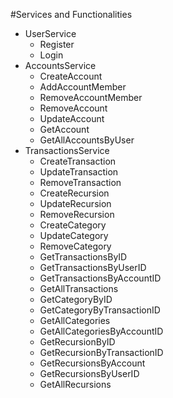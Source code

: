 #Services and Functionalities

- UserService
  - Register
  - Login
- AccountsService
  - CreateAccount
  - AddAccountMember
  - RemoveAccountMember
  - RemoveAccount
  - UpdateAccount
  - GetAccount
  - GetAllAccountsByUser
- TransactionsService
  - CreateTransaction
  - UpdateTransaction
  - RemoveTransaction
  - CreateRecursion
  - UpdateRecursion
  - RemoveRecursion
  - CreateCategory
  - UpdateCategory
  - RemoveCategory
  - GetTransactionsByID
  - GetTransactionsByUserID
  - GetTransactionsByAccountID
  - GetAllTransactions
  - GetCategoryByID
  - GetCategoryByTransactionID
  - GetAllCategories
  - GetAllCategoriesByAccountID
  - GetRecursionByID
  - GetRecursionByTransactionID
  - GetRecursionsByAccount
  - GetRecursionsByUserID
  - GetAllRecursions

